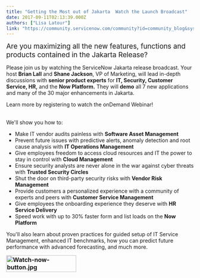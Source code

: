 ```yaml
---
title: "Getting the Most out of Jakarta  Watch the Launch Broadcast"
date: 2017-09-11T02:13:39.000Z
authors: ["Lisa Latour"]
link: "https://community.servicenow.com/community?id=community_blog&sys_id=d53e2e6ddbd0dbc01dcaf3231f9619b0"
---
```

<p><span style="font-size: 14pt;">Are you maximizing all the new features, functions and products contained in the Jakarta Release?</span></p><p></p><p>Please join us by watching the ServiceNow Jakarta release broadcast. Your host <strong>Brian Lall</strong> and <strong>Shane Jackson</strong>, VP of Marketing, will lead in-depth discussions with <strong>senior product experts</strong> for <strong>IT, Security, Customer Service, HR,</strong> and the <strong>Now Platform.</strong> They will <strong>demo</strong> all 7 new applications and many of the 30 major enhancements in Jakarta.</p><p></p><p>Learn more by registering to watch the onDemand Webinar!</p><p><br/>We'll show you how to:</p><ul><li>Make IT vendor audits painless with <strong>Software Asset Management </strong></li><li>Prevent future issues with predictive alerts, anomaly detection and root cause analysis with <strong>IT Operations Management </strong></li><li>Give employees freedom to access cloud resources and IT the power to stay in control with <strong>Cloud Management </strong></li><li>Ensure security analysts are never alone in the war against cyber threats with <strong>Trusted Security Circles</strong></li><li>Shut the door on third-party security risks with <strong>Vendor Risk Management </strong></li><li>Provide customers a personalized experience with a community of experts and peers with <strong>Customer Service Management </strong></li><li>Give employees the onboarding experience they deserve with <strong>HR Service Delivery</strong></li><li>Speed work with up to 30% faster form and list loads on the <strong>Now Platform </strong></li></ul><p></p><p>You'll also learn about proven practices for guided setup of IT Service Management, enhanced IT benchmarks, how you can predict future performance with advanced forecasting, and much more.</p><p></p><p><a href="https://event.on24.com/eventRegistration/EventLobbyServlet?target=reg20.jsp&amp;referrer=https%3A//community.servicenow.com/external-link.jspa%3Furl%3Dhttps%253A%252F%252Fevent.on24.com%252Fwcc%252Fr%252F1451410%252F7A436307054BD43C0D0A01C18E36E896&amp;eventid=1451410&amp;sessionid=1&amp;key=7A436307054BD43C0D0A01C18E36E896&amp;regTag=&amp;sourcepage=register"><span style="font-size: 12pt;"><strong><img  alt="Watch-now-button.jpg" class="image-2 jive-image" height="45" src="ccf655c6db1c97049c9ffb651f96197e.iix" width="188"/></strong></span></a></p>